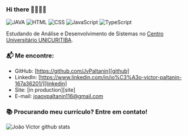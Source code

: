 ### Hi there 🎉🎈🎉🎈

![JAVA](https://img.shields.io/badge/JAVA-Beginner-red)
![HTML](https://img.shields.io/badge/HTML-Beginner-orange)
![CSS](https://img.shields.io/badge/CSS-Beginner-purple)
![JavaScript](https://img.shields.io/badge/JavaScript-Beginner-yellow)
![TypeScript](https://img.shields.io/badge/TypeScript-Beginner-blue)

Estudando de Análise e Desenvolvimento de Sistemas no [Centro Universitário UNICURITIBA](https://www.unicuritiba.edu.br/). 

### 📬 Me encontre:

- GitHub: [https://github.com/JvPaltanin][github]
- LinkedIn: [https://www.linkedin.com/in/jo%C3%A3o-victor-paltanin-167a36201/][linkedin]
- Site: [in production][site]
- E-mail: joaovpaltanin116@gmail.com

### 📚 Procurando meu currículo? Entre em contato!
![João Victor github stats](https://github-readme-stats.vercel.app/api?username=JvPaltanin&show_icons=true&hide_border=true)
